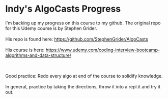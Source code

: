 # Indy's AlgoCasts Progress

I'm backing up my progress on this course to my github. 
The original repo for this Udemy course is by Stephen Grider. 
<br></br>
His repo is found here: https://github.com/StephenGrider/AlgoCasts
<br></br>
His course is here: https://www.udemy.com/coding-interview-bootcamp-algorithms-and-data-structure/



<br></br>
Good practice: Redo every algo at end of the course to solidify knowledge. 
<br> </br>
In general, practice by taking the directions, throw it into a repl.it and try it out. 
